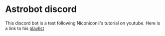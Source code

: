 # Astrobot discord
This discord bot is a test following Niconiconii's tutorial on youtube. Here is a link to his [playlist](https://www.youtube.com/playlist?list=PLOlSzPEdp-bRnCzZX6qnKehutm2nb_tN-)

